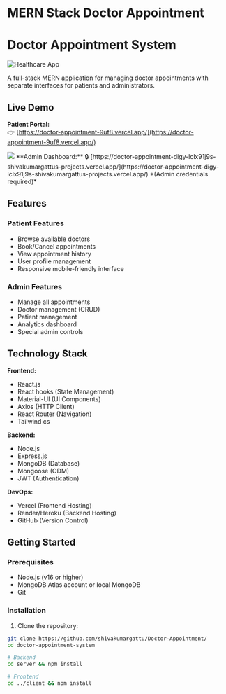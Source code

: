 # MERN Stack Doctor Appointment
# Doctor Appointment System

![Healthcare App](https://img.icons8.com/color/96/000000/medical-doctor.png)

A full-stack MERN application for managing doctor appointments with separate interfaces for patients and administrators.

## Live Demo

**Patient Portal:**  
👉 [https://doctor-appointment-9uf8.vercel.app/](https://doctor-appointment-9uf8.vercel.app/)

<img src="https://github.com/user-attachments/assets/080f6bd4-729d-46a7-aac7-7dbc5f8ef812"/>
**Admin Dashboard:**  
🔒 [https://doctor-appointment-digy-lclx91j9s-shivakumargattus-projects.vercel.app/](https://doctor-appointment-digy-lclx91j9s-shivakumargattus-projects.vercel.app/)  
*(Admin credentials required)*

## Features

### Patient Features
- Browse available doctors
- Book/Cancel appointments
- View appointment history
- User profile management
- Responsive mobile-friendly interface

### Admin Features
- Manage all appointments
- Doctor management (CRUD)
- Patient management
- Analytics dashboard
- Special admin controls

## Technology Stack

**Frontend:**
- React.js
- React hooks (State Management)
- Material-UI (UI Components)
- Axios (HTTP Client)
- React Router (Navigation)
- Tailwind cs

**Backend:**
- Node.js
- Express.js
- MongoDB (Database)
- Mongoose (ODM)
- JWT (Authentication)

**DevOps:**
- Vercel (Frontend Hosting)
- Render/Heroku (Backend Hosting)
- GitHub (Version Control)

## Getting Started

### Prerequisites
- Node.js (v16 or higher)
- MongoDB Atlas account or local MongoDB
- Git

### Installation

1. Clone the repository:
```bash
git clone https://github.com/shivakumargattu/Doctor-Appointment/
cd doctor-appointment-system

# Backend
cd server && npm install

# Frontend
cd ../client && npm install








